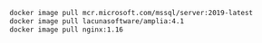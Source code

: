 ﻿```sh
docker image pull mcr.microsoft.com/mssql/server:2019-latest
docker image pull lacunasoftware/amplia:4.1
docker image pull nginx:1.16
```
